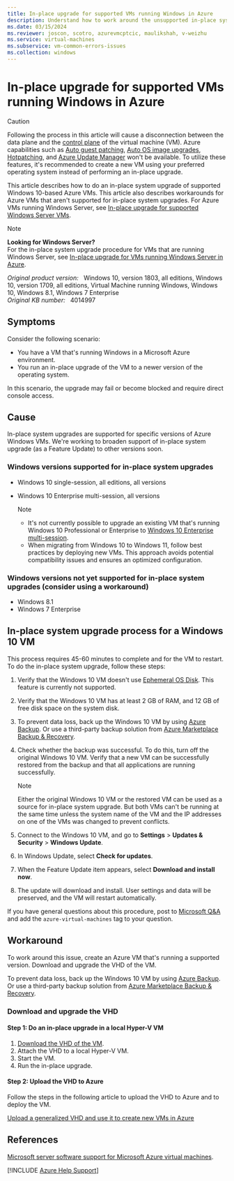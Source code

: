 ```yaml
---
title: In-place upgrade for supported VMs running Windows in Azure
description: Understand how to work around the unsupported in-place system upgrade on an Azure VM that runs Windows.
ms.date: 03/15/2024
ms.reviewer: joscon, scotro, azurevmcptcic, maulikshah, v-weizhu
ms.service: virtual-machines
ms.subservice: vm-common-errors-issues
ms.collection: windows
---
```

# In-place upgrade for supported VMs running Windows in Azure

> [!CAUTION]
> Following the process in this article will cause a disconnection between the data plane and the [control plane](/azure/architecture/guide/multitenant/considerations/control-planes#responsibilities-of-a-control-plane) of the virtual machine (VM). Azure capabilities such as [Auto guest patching](/azure/virtual-machines/automatic-vm-guest-patching#how-does-automatic-vm-guest-patching-work), [Auto OS image upgrades](/azure/virtual-machine-scale-sets/virtual-machine-scale-sets-automatic-upgrade), [Hotpatching](/windows-server/get-started/hotpatch?toc=%2Fazure%2Fvirtual-machines%2Ftoc.json#supported-updates), and [Azure Update Manager](/azure/update-manager/overview) won't be available. To utilize these features, it's recommended to create a new VM using your preferred operating system instead of performing an in-place upgrade.

This article describes how to do an in-place system upgrade of supported Windows 10-based Azure VMs. This article also describes workarounds for Azure VMs that aren't supported for in-place system upgrades. For Azure VMs running Windows Server, see [In-place upgrade for supported Windows Server VMs](/azure/virtual-machines/windows-in-place-upgrade).

> [!NOTE]  
> **Looking for Windows Server?**  
> For the in-place system upgrade procedure for VMs that are running Windows Server, see [In-place upgrade for VMs running Windows Server in Azure](/azure/virtual-machines/windows-in-place-upgrade).

_Original product version:_ &nbsp; Windows 10, version 1803, all editions, Windows 10, version 1709, all editions, Virtual Machine running Windows, Windows 10, Windows 8.1, Windows 7 Enterprise  
_Original KB number:_ &nbsp; 4014997

## Symptoms

Consider the following scenario:

- You have a VM that's running Windows in a Microsoft Azure environment.
- You run an in-place upgrade of the VM to a newer version of the operating system.

 In this scenario, the upgrade may fail or become blocked and require direct console access.

## Cause

In-place system upgrades are supported for specific versions of Azure Windows VMs. We're working to broaden support of in-place system upgrade (as a Feature Update) to other versions soon.

### Windows versions supported for in-place system upgrades

- Windows 10 single-session, all editions, all versions
- Windows 10 Enterprise multi-session, all versions

   > [!NOTE]
   > - It's not currently possible to upgrade an existing VM that's running Windows 10 Professional or Enterprise to [Windows 10 Enterprise multi-session](/azure/virtual-desktop/windows-10-multisession-faq#can-i-upgrade-a-windows-10-vm-to-windows-10-enterprise-multi-session).
   > - When migrating from Windows 10 to Windows 11, follow best practices by deploying new VMs. This approach avoids potential compatibility issues and ensures an optimized configuration.

### Windows versions not yet supported for in-place system upgrades (consider using a workaround)

- Windows 8.1
- Windows 7 Enterprise
   
## In-place system upgrade process for a Windows 10 VM

This process requires 45-60 minutes to complete and for the VM to restart. To do the in-place system upgrade, follow these steps:

1. Verify that the Windows 10 VM doesn't use [Ephemeral OS Disk](/azure/virtual-machines/ephemeral-os-disks). This feature is currently not supported.
2. Verify that the Windows 10 VM has at least 2 GB of RAM, and 12 GB of free disk space on the system disk.
3. To prevent data loss, back up the Windows 10 VM by using [Azure Backup](/azure/backup/). Or use a third-party backup solution from [Azure Marketplace Backup & Recovery](https://azuremarketplace.microsoft.com/marketplace/apps?search=Backup%20%26%20Recovery&page=1).
4. Check whether the backup was successful. To do this, turn off the original Windows 10 VM. Verify that a new VM can be successfully restored from the backup and that all applications are running successfully.

   > [!NOTE]  
   > Either the original Windows 10 VM or the restored VM can be used as a source for in-place system upgrade. But both VMs can't be running at the same time unless the system name of the VM and the IP addresses on one of the VMs was changed to prevent conflicts.

5. Connect to the Windows 10 VM, and go to **Settings** > **Updates & Security** > **Windows Update**.
6. In Windows Update, select **Check for updates**.
7. When the Feature Update item appears, select **Download and install now**.
8. The update will download and install. User settings and data will be preserved, and the VM will restart automatically.

If you have general questions about this procedure, post to [Microsoft Q&A](/answers/topics/azure-virtual-machines.html) and add the `azure-virtual-machines` tag to your question.

## Workaround

To work around this issue, create an Azure VM that's running a supported version. Download and upgrade the VHD of the VM.

To prevent data loss, back up the Windows 10 VM by using [Azure Backup](/azure/backup/). Or use a third-party backup solution from [Azure Marketplace Backup & Recovery](https://azuremarketplace.microsoft.com/marketplace/apps?search=Backup%20%26%20Recovery&page=1).

### Download and upgrade the VHD  

#### Step 1: Do an in-place upgrade in a local Hyper-V VM

1. [Download the VHD of the VM](/azure/virtual-machines/windows/download-vhd).
1. Attach the VHD to a local Hyper-V VM.
1. Start the VM.
1. Run the in-place upgrade.

#### Step 2: Upload the VHD to Azure

Follow the steps in the following article to upload the VHD to Azure and to deploy the VM.

[Upload a generalized VHD and use it to create new VMs in Azure](/azure/virtual-machines/windows/upload-generalized-managed)

## References

[Microsoft server software support for Microsoft Azure virtual machines](https://support.microsoft.com/help/2721672).

[!INCLUDE [Azure Help Support](../../../includes/azure-help-support.md)]
